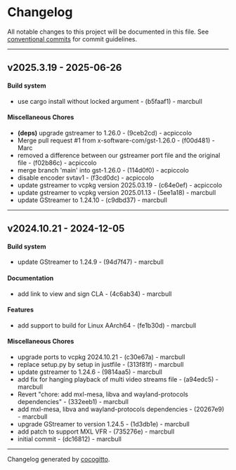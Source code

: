 # Changelog
All notable changes to this project will be documented in this file. See [conventional commits](https://www.conventionalcommits.org/) for commit guidelines.

- - -
## v2025.3.19 - 2025-06-26
#### Build system
- use cargo install without locked argument - (b5faaf1) - marcbull
#### Miscellaneous Chores
- **(deps)** upgrade gstreamer to 1.26.0 - (9ceb2cd) - acpiccolo
- Merge pull request #1 from x-software-com/gst-1.26.0 - (f00d481) - Marc
- removed a difference between our gstreamer port file and the original file - (f02b86c) - acpiccolo
- merge branch 'main' into gst-1.26.0 - (114d0f0) - acpiccolo
- disable encoder svtav1 - (f3cd0dc) - acpiccolo
- update gstreamer to vcpkg version 2025.03.19 - (c64e0ef) - acpiccolo
- update gstreamer to vcpkg version 2025.01.13 - (5ee1a18) - marcbull
- update GStreamer to 1.24.10 - (c9dbd37) - marcbull

- - -

## v2024.10.21 - 2024-12-05
#### Build system
- update GStreamer to 1.24.9 - (94d7f47) - marcbull
#### Documentation
- add link to view and sign CLA - (4c6ab34) - marcbull
#### Features
- add support to build for Linux AArch64 - (fe1b30d) - marcbull
#### Miscellaneous Chores
- upgrade ports to vcpkg 2024.10.21 - (c30e67a) - marcbull
- replace setup.py by setup in justfile - (313f81f) - marcbull
- update gstreamer to 1.24.6 - (9814aa5) - marcbull
- add fix for hanging playback of multi video streams file - (a94edc5) - marcbull
- Revert "chore: add mxl-mesa, libva and wayland-protocols dependencies" - (332eeb1) - marcbull
- add mxl-mesa, libva and wayland-protocols dependencies - (20267e9) - marcbull
- upgrade GStreamer to version 1.24.5 - (1d3db1e) - marcbull
- add patch to support MXL VFR - (735276e) - marcbull
- initial commit - (dc16812) - marcbull

- - -

Changelog generated by [cocogitto](https://github.com/cocogitto/cocogitto).